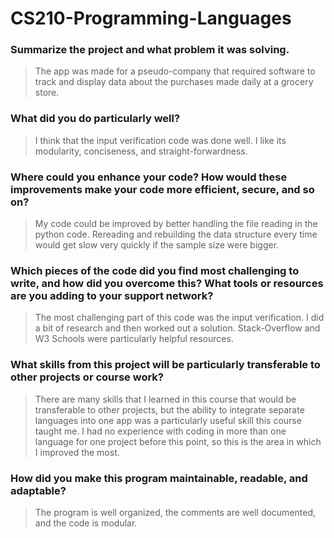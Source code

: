 # CS210-Programming-Languages

### Summarize the project and what problem it was solving.
> The app was made for a pseudo-company that required software to track and display data about the purchases made daily at a grocery store.

### What did you do particularly well?
> I think that the input verification code was done well. I like its modularity, conciseness, and straight-forwardness.

### Where could you enhance your code? How would these improvements make your code more efficient, secure, and so on?
> My code could be improved by better handling the file reading in the python code. Rereading and rebuilding the data structure every time would get slow very quickly if the sample size were bigger.

### Which pieces of the code did you find most challenging to write, and how did you overcome this? What tools or resources are you adding to your support network?
> The most challenging part of this code was the input verification. I did a bit of research and then worked out a solution. Stack-Overflow and W3 Schools were particularly helpful resources.

### What skills from this project will be particularly transferable to other projects or course work?
> There are many skills that I learned in this course that would be transferable to other projects, but the ability to integrate separate languages into one app was a particularly useful skill this course taught me. I had no experience with coding in more than one language for one project before this point, so this is the area in which I improved the most.

### How did you make this program maintainable, readable, and adaptable?
> The program is well organized, the comments are well documented, and the code is modular.
